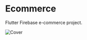 # Ecommerce

Flutter Firebase e-commerce project.

![Cover](https://github.com/learning-approach/e-commerce/assets/118402453/b5c407d9-f706-4fb0-8870-6e92ad5d12d5)

